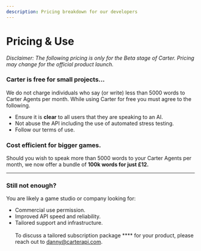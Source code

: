 ```yaml
---
description: Pricing breakdown for our developers
---
```


# Pricing & Use

_Disclaimer: The following pricing is only for the Beta stage of Carter. Pricing may change for the official product launch._

### Carter is free for small projects...

We do not charge individuals who say (or write) less than 5000 words to Carter Agents per month. While using Carter for free you must agree to the following.

* Ensure it is **clear** to all users that they are speaking to an AI.
* Not abuse the API including the use of automated stress testing.
* Follow our terms of use.

### Cost efficient for bigger games.

Should you wish to speak more than 5000 words to your Carter Agents per month, we now offer a bundle of **100k words for just £12.**

****

### Still not enough?

You are likely a game studio or company looking for:

* Commercial use permission.
* Improved API speed and reliability.
* Tailored support and infrastructure.\
  \
  To discuss a tailored subscription package **** for your product, please reach out to [danny@carterapi.com](mailto:danny@carterapi.com).
